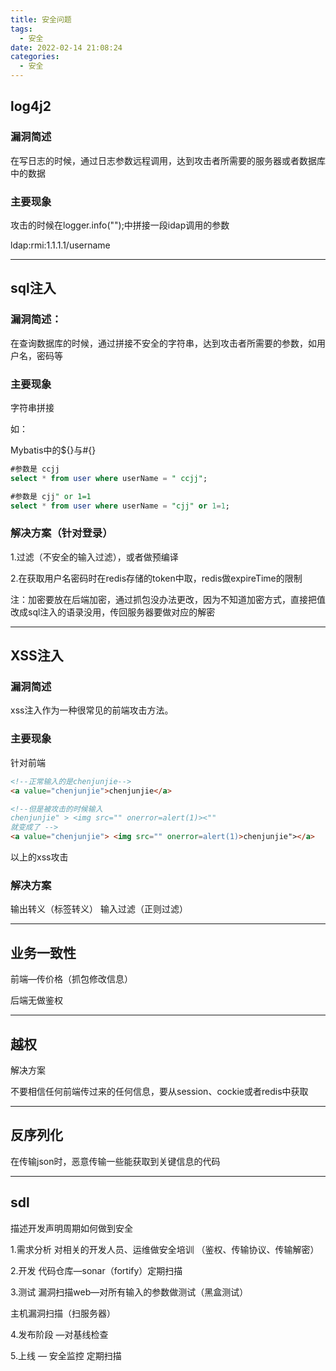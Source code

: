```yaml
---
title: 安全问题
tags: 
  - 安全
date: 2022-02-14 21:08:24
categories:
  - 安全
---
```


## log4j2

### 漏洞简述

在写日志的时候，通过日志参数远程调用，达到攻击者所需要的服务器或者数据库中的数据

### 主要现象

攻击的时候在logger.info("");中拼接一段idap调用的参数

ldap:rmi:1.1.1.1/username

---

## sql注入

### 漏洞简述：

在查询数据库的时候，通过拼接不安全的字符串，达到攻击者所需要的参数，如用户名，密码等

### 主要现象

字符串拼接

如：

Mybatis中的${}与#{}

```sql
#参数是 ccjj
select * from user where userName = " ccjj";

#参数是 cjj" or 1=1 
select * from user where userName = "cjj" or 1=1;
```

### 解决方案（针对登录）

1.过滤（不安全的输入过滤），或者做预编译

2.在获取用户名密码时在redis存储的token中取，redis做expireTime的限制

注：加密要放在后端加密，通过抓包没办法更改，因为不知道加密方式，直接把值改成sql注入的语录没用，传回服务器要做对应的解密

---

## XSS注入

### 漏洞简述

xss注入作为一种很常见的前端攻击方法。

### 主要现象

针对前端

```html
<!--正常输入的是chenjunjie-->
<a value="chenjunjie">chenjunjie</a>

<!--但是被攻击的时候输入 
chenjunjie" > <img src="" onerror=alert(1)><""
就变成了 -->
<a value="chenjunjie"> <img src="" onerror=alert(1)>chenjunjie"></a>
```

以上的xss攻击

### 解决方案

输出转义（标签转义） 输入过滤（正则过滤）

---

## 业务一致性

前端—传价格（抓包修改信息）

后端无做鉴权

---

## 越权

解决方案

不要相信任何前端传过来的任何信息，要从session、cockie或者redis中获取

---

## 反序列化

在传输json时，恶意传输一些能获取到关键信息的代码

---

## sdl

描述开发声明周期如何做到安全

1.需求分析 对相关的开发人员、运维做安全培训 （鉴权、传输协议、传输解密）

2.开发 代码仓库—sonar（fortify）定期扫描

3.测试 漏洞扫描web—对所有输入的参数做测试（黑盒测试）

主机漏洞扫描（扫服务器）

4.发布阶段 —对基线检查

5.上线 — 安全监控 定期扫描
